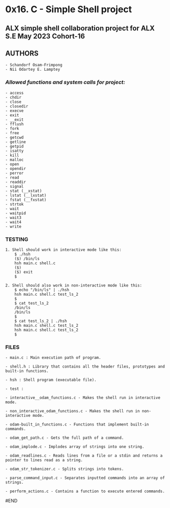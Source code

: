# 0x16. C - Simple Shell project

## ALX simple shell collaboration project for ALX S.E May 2023 Cohort-16

## **AUTHORS**
	- Schandorf Osam-Frimpong
	- Nii Odartey E. Lamptey

### _Allowed functions and system calls for project:_
	- access
	- chdir
	- close
	- closedir
	- execve
	- exit
	- __exit
	- fflush
	- fork
	- free
	- getcwd
	- getline
	- getpid
	- isatty
	- kill
	- malloc
	- open
	- opendir
	- perror
	- read
	- readdir
	- signal
	- stat (__xstat)
	- lstat (__lxstat)
	- fstat (__fxstat)
	- strtok
	- wait
	- waitpid
	- wait3
	- wait4
	- write

### TESTING
	1. Shell should work in interactive mode like this:
		$ ./hsh
		($) /bin/ls
		hsh main.c shell.c
		($)
		($) exit
		$

	2. Shell should also work in non-interactive mode like this:
		$ echo "/bin/ls" | ./hsh
		hsh main.c shell.c test_ls_2
		$
		$ cat test_ls_2
		/bin/ls
		/bin/ls
		$
		$ cat test_ls_2 | ./hsh
		hsh main.c shell.c test_ls_2
		hsh main.c shell.c test_ls_2
		$

### FILES
	- main.c : Main execution path of program.

	- shell.h : Library that contains all the header files, prototypes and built-in functions.

	- hsh : Shell program (executable file).

	- test : 

	- interactive__odam_functions.c - Makes the shell run in interactive mode.

	- non_interactive_odam_functions.c - Makes the shell run in non-interactive mode.

	- odam-built_in_functions.c - Functions that implement built-in commands.

	- odam_get_path.c - Gets the full path of a command.

	- odam_implode.c - Implodes array of strings into one string.

	- odam_readlines.c - Reads lines from a file or a stdin and returns a pointer to lines read as a string.

	- odam_str_tokenizer.c - Splits strings into tokens.

	- parse_command_input.c - Separates inputted commands into an array of strings.

	- perform_actions.c - Contains a function to execute entered commands.

#END
